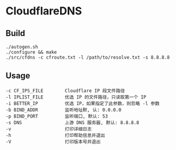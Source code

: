 CloudflareDNS
========

Build
-----

    ./autogen.sh
    ./configure && make
    ./src/cfdns -c cfroute.txt -l /path/to/resolve.txt -s 8.8.8.8

Usage
-----

    -c CF_IPS_FILE        Cloudflare IP 段文件路径
    -l IPLIST_FILE        优选 IP 的文件路径，只读取第一个 IP
    -i BETTER_IP          优选 IP，如果指定了此参数，则忽略 -l 参数
    -b BIND_ADDR          监听地址默, 认: 0.0.0.0
    -p BIND_PORT          监听端口, 默认: 53
    -s DNS                上游 DNS 服务器, 默认: 8.8.8.8
    -v                    打印详细日志
    -h                    打印帮助信息并退出
    -V                    打印版本号并退出
